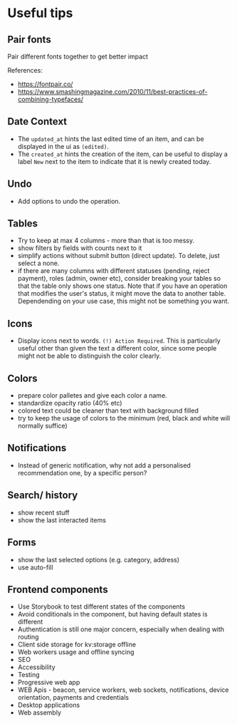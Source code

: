 # Useful tips

## Pair fonts 

Pair different fonts together to get better impact

References:
- https://fontpair.co/
- https://www.smashingmagazine.com/2010/11/best-practices-of-combining-typefaces/

## Date Context

- The `updated_at` hints the last edited time of an item, and can be displayed in the ui as `(edited)`.
- The `created_at` hints the creation of the item, can be useful to display a label `New` next to the item to indicate that it is newly created today.


## Undo

- Add options to undo the operation.

## Tables

- Try to keep at max 4 columns - more than that is too messy.
- show filters by fields with counts next to it
- simplify actions without submit button (direct update). To delete, just select a none.
- if there are many columns with different statuses (pending, reject payment), roles (admin, owner etc), consider breaking your tables so that the table only shows one status. Note that if you have an operation that modifies the user's status, it might move the data to another table. Dependending on your use case, this might not be something you want.

## Icons 

- Display icons next to words. `(!) Action Required`. This is particularly useful other than given the text a different color, since some people might not be able to distinguish the color clearly.

## Colors

- prepare color palletes and give each color a name.
- standardize opacity ratio (40% etc)
- colored text could be cleaner than text with background filled
- try to keep the usage of colors to the minimum (red, black and white will normally suffice)

## Notifications
- Instead of generic notification, why not add a personalised recommendation one, by a specific person?

## Search/ history
- show recent stuff
- show the last interacted items

## Forms
- show the last selected options (e.g. category, address)
- use auto-fill



## Frontend components

- Use Storybook to test different states of the components
- Avoid conditionals in the component, but having default states is different
- Authentication is still one major concern, especially when dealing with routing
- Client side storage for kv:storage offline
- Web workers usage and offline syncing
- SEO
- Accessibility
- Testing
- Progressive web app
- WEB Apis - beacon, service workers, web sockets, notifications, device orientation, payments and credentials
- Desktop applications
- Web assembly

